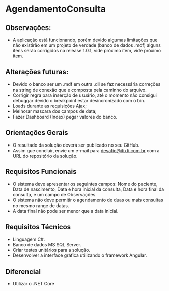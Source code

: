 # AgendamentoConsulta

## Observações:
* A aplicação está funcionando, porém devido algumas limitações que não existirão em um projeto de verdade (banco de dados .mdf) alguns itens serão corrigidos na release 1.0.1, vide próximo item, vide próximo item.

## Alterações futuras:
* Devido o banco ser um .mdf em outra .dll se faz necessária correções na string de conexão que e composta pela caminho do arquivo. 
* Corrigir regra para inserção de usuário, até o momento não consigui debuggar devido o breakpoint estar desincronizado com o bin.
* Loads durante as requisições Ajax;
* Melhorar mascara dos campos de data;
* Fazer Dashboard (Index) pegar valores do banco.

## Orientações Gerais
* O resultado da solução deverá ser publicado no seu GitHub.
* Assim que concluir, envie um e-mail para desafio@itixti.com.br com a URL do repositório da solução.

## Requisitos Funcionais
* O sistema deve apresentar os seguintes campos: Nome do paciente, Data de nascimento, Data e hora inicial da consulta, Data e hora final da consulta, e um campo de Observações.
* O sistema não deve permitir o agendamento de duas ou mais consultas no mesmo range de datas.
* A data final não pode ser menor que a data inicial.

## Requisitos Técnicos
* Linguagem C#.
* Banco de dados MS SQL Server.
* Criar testes unitários para a solução.
* Desenvolver a interface gráfica utilizando o framework Angular.

## Diferencial
* Utilizar o .NET Core
